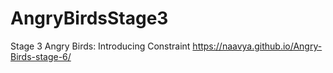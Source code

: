 # AngryBirdsStage3
Stage 3 Angry Birds: Introducing Constraint
https://naavya.github.io/Angry-Birds-stage-6/
